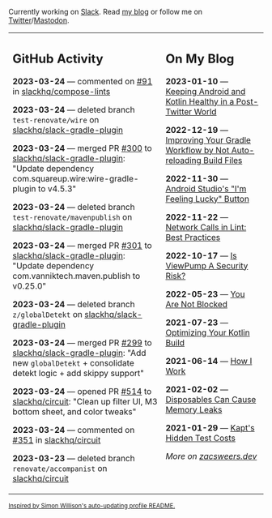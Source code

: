 Currently working on [Slack](https://slack.com/). Read [my blog](https://zacsweers.dev/) or follow me on [Twitter](https://twitter.com/ZacSweers)/[Mastodon](https://hachyderm.io/@ZacSweers).

<table><tr><td valign="top" width="60%">

## GitHub Activity
<!-- githubActivity starts -->
**2023-03-24** — commented on [#91](https://github.com/slackhq/compose-lints/issues/91#issuecomment-1483057840) in [slackhq/compose-lints](https://github.com/slackhq/compose-lints)

**2023-03-24** — deleted branch `test-renovate/wire` on [slackhq/slack-gradle-plugin](https://github.com/slackhq/slack-gradle-plugin)

**2023-03-24** — merged PR [#300](https://github.com/slackhq/slack-gradle-plugin/pull/300) to [slackhq/slack-gradle-plugin](https://github.com/slackhq/slack-gradle-plugin): "Update dependency com.squareup.wire:wire-gradle-plugin to v4.5.3"

**2023-03-24** — deleted branch `test-renovate/mavenpublish` on [slackhq/slack-gradle-plugin](https://github.com/slackhq/slack-gradle-plugin)

**2023-03-24** — merged PR [#301](https://github.com/slackhq/slack-gradle-plugin/pull/301) to [slackhq/slack-gradle-plugin](https://github.com/slackhq/slack-gradle-plugin): "Update dependency com.vanniktech.maven.publish to v0.25.0"

**2023-03-24** — deleted branch `z/globalDetekt` on [slackhq/slack-gradle-plugin](https://github.com/slackhq/slack-gradle-plugin)

**2023-03-24** — merged PR [#299](https://github.com/slackhq/slack-gradle-plugin/pull/299) to [slackhq/slack-gradle-plugin](https://github.com/slackhq/slack-gradle-plugin): "Add new `globalDetekt` + consolidate detekt logic + add skippy support"

**2023-03-24** — opened PR [#514](https://github.com/slackhq/circuit/pull/514) to [slackhq/circuit](https://github.com/slackhq/circuit): "Clean up filter UI, M3 bottom sheet, and color tweaks"

**2023-03-24** — commented on [#351](https://github.com/slackhq/circuit/issues/351#issuecomment-1482256004) in [slackhq/circuit](https://github.com/slackhq/circuit)

**2023-03-23** — deleted branch `renovate/accompanist` on [slackhq/circuit](https://github.com/slackhq/circuit)
<!-- githubActivity ends -->
</td><td valign="top" width="40%">

## On My Blog
<!-- blog starts -->
**2023-01-10** — [Keeping Android and Kotlin Healthy in a Post-Twitter World](https://www.zacsweers.dev/keeping-android-healthy/)

**2022-12-19** — [Improving Your Gradle Workflow by Not Auto-reloading Build Files](https://www.zacsweers.dev/improving-your-workflow-by-not-auto-reloading-build-files/)

**2022-11-30** — [Android Studio's "I'm Feeling Lucky" Button](https://www.zacsweers.dev/android-studios-im-feeling-lucky-button/)

**2022-11-22** — [Network Calls in Lint: Best Practices](https://www.zacsweers.dev/network-calls-in-lint-best-practices/)

**2022-10-17** — [Is ViewPump A Security Risk?](https://www.zacsweers.dev/is-viewpump-a-security-risk/)

**2022-05-23** — [You Are Not Blocked](https://www.zacsweers.dev/you-are-not-blocked/)

**2021-07-23** — [Optimizing Your Kotlin Build](https://www.zacsweers.dev/optimizing-your-kotlin-build/)

**2021-06-14** — [How I Work](https://www.zacsweers.dev/how-i-work/)

**2021-02-02** — [Disposables Can Cause Memory Leaks](https://www.zacsweers.dev/disposables-can-cause-memory-leaks/)

**2021-01-29** — [Kapt's Hidden Test Costs](https://www.zacsweers.dev/kapts-hidden-test-costs/)
<!-- blog ends -->
_More on [zacsweers.dev](https://zacsweers.dev/)_
</td></tr></table>

<sub><a href="https://simonwillison.net/2020/Jul/10/self-updating-profile-readme/">Inspired by Simon Willison's auto-updating profile README.</a></sub>